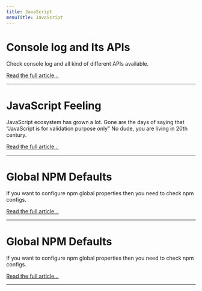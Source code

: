 ```yaml
---
title: JavaScript
menuTitle: JavaScript
---
```


# Console log and Its APIs

Check console log and all kind of different APIs available.

[Read the full article...](/console-log-and-its-apis/)

<hr />

# JavaScript Feeling

JavaScript ecosystem has grown a lot. Gone are the days of saying that “JavaScript is for validation purpose only” No dude, you are living in 20th century.

[Read the full article...](/JavaScript-Feeling/)

<hr />

# Global NPM Defaults

If you want to configure npm global properties then you need to check npm configs.

[Read the full article...](/Global-NPM-Defaults/)

<hr />

# Global NPM Defaults

If you want to configure npm global properties then you need to check npm configs.

[Read the full article...](/Global-NPM-Defaults/)

---
